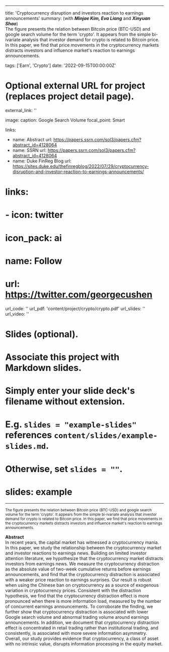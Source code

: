 
---
title: 'Cryptocurrency disruption and investors reaction to earnings announcements'
summary: (with ***Minjae Kim, Eva Liang*** and ***Xinyuan Shao***) </br> The figure presents the relation between Bitcoin price (BTC-USD) and google search volume for the term 'crypto'. It appears from the simple bi-ivariate analysis that investor demand for crypto is related to Bitcoin price. In this paper, we find that price movements in the cryptocurrency markets distracts investors and influence market's reaction to earnings announcements.     

tags: ['Earn', 'Crypto']
date: '2022-09-15T00:00:00Z'

# Optional external URL for project (replaces project detail page).
external_link: ''

image: 
  caption: Google Search Volume
  focal_point: Smart

links:
  - name: Abstract
    url: https://papers.ssrn.com/sol3/papers.cfm?abstract_id=4128064
  - name: SSRN
    url: https://papers.ssrn.com/sol3/papers.cfm?abstract_id=4128064
  - name: Duke FinReg Blog
    url: https://sites.duke.edu/thefinregblog/2022/07/29/cryptocurrency-disruption-and-investor-reaction-to-earnings-announcements/

# links:
#  - icon: twitter
#    icon_pack: ai
#    name: Follow
#    url: https://twitter.com/georgecushen
url_code: ''
url_pdf: 'content/project/crypto/crypto.pdf'
url_slides: ''
url_video: ''

# Slides (optional).
#   Associate this project with Markdown slides.
#   Simply enter your slide deck's filename without extension.
#   E.g. `slides = "example-slides"` references `content/slides/example-slides.md`.
#   Otherwise, set `slides = ""`.
# slides: example
---
<sub> The figure presents the relation between Bitcoin price (BTC-USD) and google search volume for the term 'crypto'. It appears from the simple bi-ivariate analysis that investor demand for crypto is related to Bitcoin price. In this paper, we find that price movements in the cryptocurrency markets distracts investors and influence market's reaction to earnings announcements. </sub> 

**Abstract** </br> In recent years, the capital market has witnessed a cryptocurrency mania. In this paper, we study the relationship between the cryptocurrency market and investor reactions to earnings news. Building on limited investor attention literature, we hypothesize that the cryptocurrency market distracts investors from earnings news. We measure the cryptocurrency distraction as the absolute value of two-week cumulative returns before earnings announcements, and find that the cryptocurrency distraction is associated with a weaker price reaction to earnings surprises. Our result is robust when using the Chinese ban on cryptocurrency as a source of exogenous variation in cryptocurrency prices. Consistent with the distraction hypothesis, we find that the cryptocurrency distraction effect is more pronounced when there is more information load, measured by the number of concurrent earnings announcements. To corroborate the finding, we further show that cryptocurrency distraction is associated with lower Google search volume and abnormal trading volume around earnings announcements. In addition, we document that cryptocurrency distraction effect is concentrated in retail trading rather than institutional trading, and consistently, is associated with more severe information asymmetry. Overall, our study provides evidence that cryptocurrency, a class of asset with no intrinsic value, disrupts information processing in the equity market.
